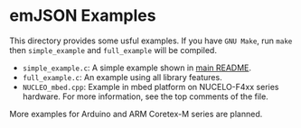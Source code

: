 emJSON Examples
===============

This directory provides some usful examples.
If you have `GNU Make`, run `make` then `simple_example` and `full_example` will
be compiled.

 * `simple_example.c`: A simple example shown in [main README](../README.md).
 * `full_example.c`: An example using all library features.
 * `NUCLEO_mbed.cpp`: Example in mbed platform on NUCELO-F4xx series hardware. For more information, see the top comments of the file.

More examples for Arduino and ARM Coretex-M series are planned.
